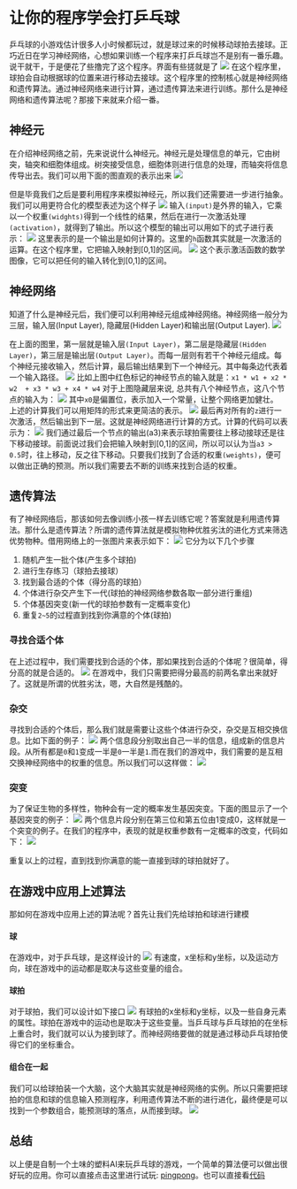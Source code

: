 # 让你的程序学会打乒乓球
乒乓球的小游戏估计很多人小时候都玩过，就是球过来的时候移动球拍去接球。正巧近日在学习神经网络，心想如果训练一个程序来打乒乓球岂不是别有一番乐趣。说干就干，于是便花了些撸完了这个程序。界面有些搓就是了
<img src="./images/gui.jpg">
在这个程序里，球拍会自动根据球的位置来进行移动去接球。这个程序里的控制核心就是神经网络和遗传算法。通过神经网络来进行计算，通过遗传算法来进行训练。那什么是神经网络和遗传算法呢？那接下来就来介绍一番。

## 神经元
在介绍神经网络之前，先来说说什么神经元。神经元是处理信息的单元，它由树突，轴突和细胞体组成。树突接受信息，细胞体则进行信息的处理，而轴突将信息传导出去。我们可以用下面的图直观的表示出来
<img src="./images/nenural.jpg">

但是毕竟我们之后是要利用程序来模拟神经元，所以我们还需要进一步进行抽象。我们可以用更符合化的模型表述为这个样子
<img src="./images/nenural-1.jpg">
输入`(input)`是外界的输入，它乘以一个权重`(widghts)`得到一个线性的结果，然后在进行一次激活处理`(activation)`，就得到了输出。所以这个模型的输出可以用如下的式子进行表示：
<img src="./images/c.jpg">
这里表示的是一个输出是如何计算的。这里的`h`函数其实就是一次激活的运算。在这个程序里，它把输入映射到[0,1]的区间。
<img src="./images/sgmoid.jpg">
这个表示激活函数的数学图像，它可以把任何的输入转化到[0,1]的区间。

## 神经网络
知道了什么是神经元后，我们便可以利用神经元组成神经网络。神经网络一般分为三层，输入层(Input Layer), 隐藏层(Hidden Layer)和输出层(Output Layer).
<img src="./images/nn.jpg">

在上面的图里，第一层就是输入层`(Input Layer)`，第二层是隐藏层`(Hidden Layer)`，第三层是输出层`(Output Layer)`。而每一层则有若干个神经元组成。每个神经元接收输入，然后计算，最后输出结果到下一个神经元。其中每条边代表着一个输入路径。
<img src="./images/nn-1.jpg">
比如上图中红色标记的神经节点的输入就是：`x1 * w1 + x2 * w2  + x3 * w3 + x4 * w4`
对于上图隐藏层来说, 总共有八个神经节点，这八个节点的输入为：
<img src="./images/compute.jpg">
其中`x0`是偏置位，表示加入一个常量，让整个网络更加健壮。 上述的计算我们可以用矩阵的形式来更简洁的表示。
<img src="./images/m.jpg">
最后再对所有的`z`进行一次激活，然后输出到下一层。这就是神经网络进行计算的方式。计算的代码可以表示为：
<img src="./images/code1.jpg">
我们通过最后一个节点的输出(a3)来表示球拍需要往上移动接球还是往下移动接球。前面说过我们会把输入映射到[0,1]的区间，所以可以认为当`a3 > 0.5`时，往上移动，反之往下移动。只要我们找到了合适的权重`(weights)`，便可以做出正确的预测。所以我们需要去不断的训练来找到合适的权重。

## 遗传算法
有了神经网络后，那该如何去像训练小孩一样去训练它呢？答案就是利用遗传算法。那什么是遗传算法？所谓的遗传算法就是模拟物种优胜劣汰的进化方式来筛选优势物种。借用网络上的一张图片来表示如下：
<img src="./images/yichuan.jpg">
它分为以下几个步骤
1. 随机产生一批个体(产生多个球拍)
2. 进行生存练习（球拍去接球）
3. 找到最合适的个体（得分高的球拍）
4. 个体进行杂交产生下一代(球拍的神经网络参数各取一部分进行重组)
5. 个体基因突变(新一代的球拍参数有一定概率变化)
6. 重复`2~5`的过程直到找到你满意的个体(球拍)

### 寻找合适个体
在上述过程中，我们需要找到合适的个体，那如果找到合适的个体呢？很简单，得分高的就是合适的。
<img src="./images/pick.jpg">
在游戏中，我们只需要把得分最高的前两名拿出来就好了。这就是所谓的优胜劣汰，嗯，大自然是残酷的。

### 杂交
寻找到合适的个体后，那么我们就是需要让这些个体进行杂交，杂交是互相交换信息。比如下面的例子：
<img src="./images/crossover.jpg">
两个信息段分别取出自己一半的信息，组成新的信息片段。从所有都是`0`和`1`变成一半是`0`一半是`1`.而在我们的游戏中，我们需要的是互相交换神经网络中的权重的信息。所以我们可以这样做：
<img src="./images/crossover-code.jpg">

### 突变
为了保证生物的多样性，物种会有一定的概率发生基因突变。下面的图显示了一个基因突变的例子：
<img src="./images/mutate.jpg">
两个信息片段分别在第三位和第五位由1变成0，这样就是一个突变的例子。在我们的程序中，表现的就是权重参数有一定概率的改变，代码如下：
<img src="./images/mutate-code.jpg">

重复以上的过程，直到找到你满意的能一直接到球的球拍就好了。

## 在游戏中应用上述算法
那如何在游戏中应用上述的算法呢？首先让我们先给球拍和球进行建模
#### 球
在游戏中，对于乒乓球，是这样设计的
<img src="./images/ball.jpg">
有速度，x坐标和y坐标，以及运动方向，球在游戏中的运动都是取决与这些变量的组合。
#### 球拍
对于球拍，我们可以设计如下接口
<img src="./images/paddles.jpg">
有球拍的x坐标和y坐标，以及一些自身元素的属性。球拍在游戏中的运动也是取决于这些变量。当乒乓球与乒乓球拍的在坐标上重合时，我们就可以认为接到球了。而神经网络要做的就是通过移动乒乓球拍使得它们的坐标重合。

#### 组合在一起
我们可以给球拍装一个大脑，这个大脑其实就是神经网络的实例。所以只需要把球拍的信息和球的信息输入预测程序，利用遗传算法不断的进行进化，最终便是可以找到一个参数组合，能预测球的落点，从而接到球。
<img src="./images/predict.jpg">

## 总结
以上便是自制一个土味的塑料AI来玩乒乓球的游戏，一个简单的算法便可以做出很好玩的应用。你可以直接点击这里进行试玩: [pingpong](https://micleming.github.io/AI-pingpong/)。也可以直接看[代码](https://github.com/MicleMing/AI-pingpong)
